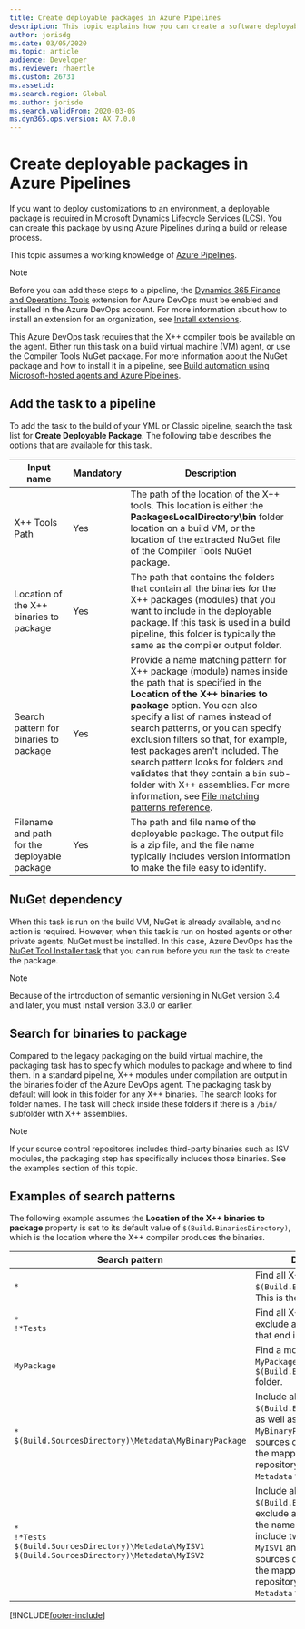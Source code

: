```yaml
---
title: Create deployable packages in Azure Pipelines
description: This topic explains how you can create a software deployable package when you run build automation in Microsoft Azure DevOps.
author: jorisdg
ms.date: 03/05/2020
ms.topic: article
audience: Developer
ms.reviewer: rhaertle
ms.custom: 26731
ms.assetid:
ms.search.region: Global
ms.author: jorisde
ms.search.validFrom: 2020-03-05
ms.dyn365.ops.version: AX 7.0.0
---
```


# Create deployable packages in Azure Pipelines

If you want to deploy customizations to an environment, a deployable package is required in Microsoft Dynamics Lifecycle Services (LCS). You can create this package by using Azure Pipelines during a build or release process.

This topic assumes a working knowledge of [Azure Pipelines](https://docs.microsoft.com/azure/devops/pipelines/get-started/pipelines-get-started).

> [!NOTE]
> Before you can add these steps to a pipeline, the [Dynamics 365 Finance and Operations Tools](https://marketplace.visualstudio.com/items?itemName=Dyn365FinOps.dynamics365-finops-tools) extension for Azure DevOps must be enabled and installed in the Azure DevOps account. For more information about how to install an extension for an organization, see [Install extensions](https://docs.microsoft.com/azure/devops/marketplace/install-extension).
>
> This Azure DevOps task requires that the X++ compiler tools be available on the agent. Either run this task on a build virtual machine (VM) agent, or use the Compiler Tools NuGet package. For more information about the NuGet package and how to install it in a pipeline, see [Build automation using Microsoft-hosted agents and Azure Pipelines](hosted-build-automation.md).

## Add the task to a pipeline

To add the task to the build of your YML or Classic pipeline, search the task list for **Create Deployable Package**. The following table describes the options that are available for this task.

| Input name | Mandatory | Description |
| --- | --- | --- |
| X++ Tools Path | Yes | The path of the location of the X++ tools. This location is either the **PackagesLocalDirectory\\bin** folder location on a build VM, or the location of the extracted NuGet file of the Compiler Tools NuGet package. |
| Location of the X++ binaries to package | Yes | The path that contains the folders that contain all the binaries for the X++ packages (modules) that you want to include in the deployable package. If this task is used in a build pipeline, this folder is typically the same as the compiler output folder. |
| Search pattern for binaries to package | Yes | Provide a name matching pattern for X++ package (module) names inside the path that is specified in the **Location of the X++ binaries to package** option. You can also specify a list of names instead of search patterns, or you can specify exclusion filters so that, for example, test packages aren't included. The search pattern looks for folders and validates that they contain a `bin` sub-folder with X++ assemblies. For more information, see [File matching patterns reference](https://docs.microsoft.com/azure/devops/pipelines/tasks/file-matching-patterns).  |
| Filename and path for the deployable package | Yes | The path and file name of the deployable package. The output file is a zip file, and the file name typically includes version information to make the file easy to identify. |

## NuGet dependency

When this task is run on the build VM, NuGet is already available, and no action is required. However, when this task is run on hosted agents or other private agents, NuGet must be installed. In this case, Azure DevOps has the [NuGet Tool Installer task](https://docs.microsoft.com/azure/devops/pipelines/tasks/tool/nuget) that you can run before you run the task to create the package.

> [!NOTE]
> Because of the introduction of semantic versioning in NuGet version 3.4 and later, you must install version 3.3.0 or earlier.

## Search for binaries to package

Compared to the legacy packaging on the build virtual machine, the packaging task has to specify which modules to package and where to find them. In a standard pipeline, X++ modules under compilation are output in the binaries folder of the Azure DevOps agent. The packaging task by default will look in this folder for any X++ binaries. The search looks for folder names. The task will check inside these folders if there is a `/bin/` subfolder with X++ assemblies.

> [!NOTE]
> If your source control repositores includes third-party binaries such as ISV modules, the packaging step has specifically includes those binaries. See the examples section of this topic.

## Examples of search patterns

The following example assumes the **Location of the X++ binaries to package** property is set to its default value of `$(Build.BinariesDirectory)`, which is the location where the X++ compiler produces the binaries.

| Search pattern | Description |
| --- | --- |
| `*` | Find all X++ binaries in `$(Build.BinariesDirectory)`. This is the default value. |
| `*`<br/>`!*Tests` | Find all X++ binaries, exclude any module names that end in `Tests`. |
| `MyPackage` | Find a module named `MyPackage` in the `$(Build.BinariesDirectory)` folder. |
| `*`<br/>`$(Build.SourcesDirectory)\Metadata\MyBinaryPackage` | Include all X++ binaries in `$(Build.BinariesDirectory)`, as well as a module named `MyBinaryPackage` in the sources directory (which is the mapped source control repository folder) inside the `Metadata` folder. |
| `*`<br/>`!*Tests`<br/>`$(Build.SourcesDirectory)\Metadata\MyISV1`<br/>`$(Build.SourcesDirectory)\Metadata\MyISV2` | Include all X++ binaries in `$(Build.BinariesDirectory)`, exclude any modules where the names end in `Tests`, and include two modules named `MyISV1` and `MyISV2` in the sources directory (which is the mapped source control repository folder) inside the `Metadata` folder. |

[!INCLUDE[footer-include](../../../includes/footer-banner.md)]
